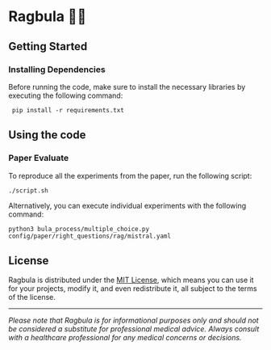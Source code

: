 # Ragbula 💊📃

## Getting Started


### Installing Dependencies

Before running the code, make sure to install the necessary libraries by executing the following command:

```
 pip install -r requirements.txt
```

## Using the code

### Paper Evaluate

To reproduce all the experiments from the paper, run the following script:


```
./script.sh
```

Alternatively, you can execute individual experiments with the following command:

```
python3 bula_process/multiple_choice.py config/paper/right_questions/rag/mistral.yaml
```
## License

Ragbula is distributed under the [MIT License](LICENSE), which means you can use it for your projects, modify it, and even redistribute it, all subject to the terms of the license.

---

*Please note that Ragbula is for informational purposes only and should not be considered a substitute for professional medical advice. Always consult with a healthcare professional for any medical concerns or decisions.*
